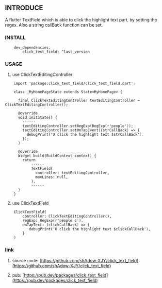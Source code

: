 ## INTRODUCE

 A flutter TextField which is able to click the highlight text part, by setting the regex.
 Also a string callBack function can be set.

### INSTALL

```
    dev_dependencies:
        click_text_field: ^last_version
```

### USAGE

1. use ClickTextEditingController
```
    import 'package:click_text_field/click_text_field.dart';
    
    class _MyHomePageState extends State<MyHomePage> {
    
      final ClickTextEditingController textEditingController = ClickTextEditingController();
    
      @override
      void initState() {
        ······
        textEditingController.setRegExp(RegExp(r'people'));
        textEditingController.setOnTapEvent((strCallBack) => {
          debugPrint('U click the highlight text $strCallBack'),
        });
      }
    
      @override
      Widget build(BuildContext context) {
        return 
            ······
            TextField(
              controller: textEditingController,
              maxLines: null,
            ),
            ······
      }
    }

```
2. use ClickTextField
```
    ClickTextField(
        controller: ClickTextEditingController(),
        regExp: RegExp(r'people c'),
        onTapText: (clickCallBack) => {
           debugPrint('U click the highlight text $clickCallBack'),
        }
    )
```
### link
1. source code: [https://github.com/shAdow-XJY/click_text_field](https://github.com/shAdow-XJY/click_text_field)

2. pub: [https://pub.dev/packages/click_text_field](https://pub.dev/packages/click_text_field)